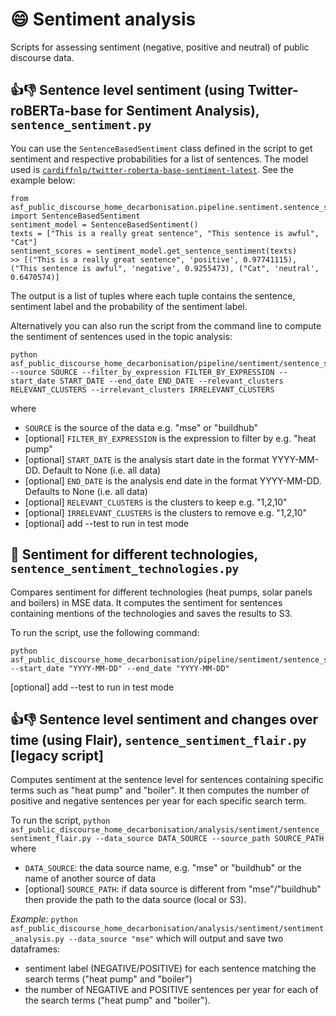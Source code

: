 # 😄 Sentiment analysis

Scripts for assessing sentiment (negative, positive and neutral) of public discourse data.

## 👍👎 Sentence level sentiment (using Twitter-roBERTa-base for Sentiment Analysis), `sentence_sentiment.py`

You can use the `SentenceBasedSentiment` class defined in the script to get sentiment and respective probabilities for a list of sentences. The model used is [`cardiffnlp/twitter-roberta-base-sentiment-latest`](https://huggingface.co/cardiffnlp/twitter-roberta-base-sentiment-latest). See the example below:

```
from asf_public_discourse_home_decarbonisation.pipeline.sentiment.sentence_sentiment import SentenceBasedSentiment
sentiment_model = SentenceBasedSentiment()
texts = ["This is a really great sentence", "This sentence is awful", "Cat"]
sentiment_scores = sentiment_model.get_sentence_sentiment(texts)
>> [("This is a really great sentence", 'positive', 0.97741115), ("This sentence is awful", 'negative', 0.9255473), ("Cat", 'neutral', 0.6470574)]
```

The output is a list of tuples where each tuple contains the sentence, sentiment label and the probability of the sentiment label.

Alternatively you can also run the script from the command line to compute the sentiment of sentences used in the topic analysis:

```
python asf_public_discourse_home_decarbonisation/pipeline/sentiment/sentence_sentiment.py --source SOURCE --filter_by_expression FILTER_BY_EXPRESSION --start_date START_DATE --end_date END_DATE --relevant_clusters RELEVANT_CLUSTERS --irrelevant_clusters IRRELEVANT_CLUSTERS
```

where

- `SOURCE` is the source of the data e.g. "mse" or "buildhub"
- [optional] `FILTER_BY_EXPRESSION` is the expression to filter by e.g. "heat pump"
- [optional] `START_DATE` is the analysis start date in the format YYYY-MM-DD. Default to None (i.e. all data)
- [optional] `END_DATE` is the analysis end date in the format YYYY-MM-DD. Defaults to None (i.e. all data)
- [optional] `RELEVANT_CLUSTERS` is the clusters to keep e.g. "1,2,10"
- [optional] `IRRELEVANT_CLUSTERS` is the clusters to remove e.g. "1,2,10"
- [optional] add --test to run in test mode

## 🔌 Sentiment for different technologies, `sentence_sentiment_technologies.py`

Compares sentiment for different technologies (heat pumps, solar panels and boilers) in MSE data. It computes the sentiment for sentences containing mentions of the technologies and saves the results to S3.

To run the script, use the following command:

```
python asf_public_discourse_home_decarbonisation/pipeline/sentiment/sentence_sentiment_technologies.py --start_date "YYYY-MM-DD" --end_date "YYYY-MM-DD"
```

[optional] add --test to run in test mode

## 👍👎 Sentence level sentiment and changes over time (using Flair), `sentence_sentiment_flair.py` [legacy script]

Computes sentiment at the sentence level for sentences containing specific terms such as "heat pump" and "boiler". It then computes the number of positive and negative sentences per year for each specific search term.

To run the script,
`python asf_public_discourse_home_decarbonisation/analysis/sentiment/sentence_sentiment_flair.py --data_source DATA_SOURCE --source_path SOURCE_PATH`
where

- `DATA_SOURCE`: the data source name, e.g. "mse" or "buildhub" or the name of another source of data
- [optional] `SOURCE_PATH`: if data source is different from "mse"/"buildhub" then provide the path to the data source (local or S3).

_Example:_
`python asf_public_discourse_home_decarbonisation/analysis/sentiment/sentiment_analysis.py --data_source "mse"` which will output and save two dataframes:

- sentiment label (NEGATIVE/POSITIVE) for each sentence matching the search terms ("heat pump" and "boiler")
- the number of NEGATIVE and POSITIVE sentences per year for each of the search terms ("heat pump" and "boiler").
